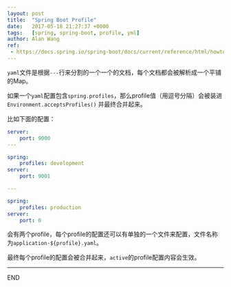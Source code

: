 ```yaml
---
layout: post
title:  "Spring Boot Profile"
date:   2017-05-18 21:27:37 +0000
tags:   [spring, spring-boot, profile, yml]
author: Alan Wang
ref:
 - https://docs.spring.io/spring-boot/docs/current/reference/html/howto-properties-and-configuration.html
---
```

`yaml`文件是根据`---`行来分割的一个一个的文档，每个文档都会被解析成一个平铺的Map。

如果一个`yaml`配置包含`spring.profiles`，那么profile值（用逗号分隔）会被装进`Environment.acceptsProfiles()`
并最终合并起来。

比如下面的配置：

```yaml
server:
    port: 9000
---

spring:
    profiles: development
server:
    port: 9001

---

spring:
    profiles: production
server:
    port: 0

```

会有两个profile，每个profile的配置还可以有单独的一个文件来配置，文件名称为`application-${profile}.yaml`。

最终每个profile的配置会被合并起来，`active`的profile配置内容会生效。

---
END
